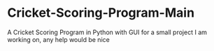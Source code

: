 # Cricket-Scoring-Program-Main
A Cricket Scoring Program in Python with GUI
for a small project I am working on, any help would be nice

